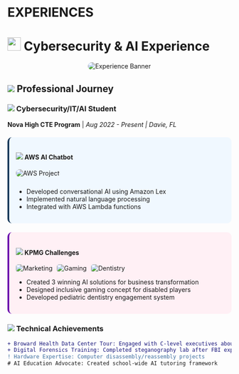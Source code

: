 # EXPERIENCES
# <img src="https://img.icons8.com/color/48/000000/security-shield-green.png" width="30"/> Cybersecurity & AI Experience

<div align="center">
  <img src="https://placehold.co/800x300/1a3a5a/white?text=Hands-On+Tech+Experience+%7C+AWS+%7C+Azure+%7C+AI+Solutions" alt="Experience Banner" style="border-radius:15px;"/>
</div>

## <img src="https://img.icons8.com/fluency/30/000000/developer.png"/> Professional Journey

### <img src="https://img.icons8.com/color/25/000000/school.png"/> Cybersecurity/IT/AI Student
**Nova High CTE Program** | *Aug 2022 - Present | Davie, FL*

<div style="display: grid; grid-template-columns: repeat(auto-fit, minmax(300px, 1fr)); gap: 20px; margin-top: 20px;">
  
  <div style="background: #f0f8ff; padding: 15px; border-radius: 10px; border-left: 4px solid #1a3a5a;">
    <h4><img src="https://img.icons8.com/color/20/000000/amazon-web-services.png"/> AWS AI Chatbot</h4>
    <img src="https://placehold.co/400x225/2a2a4a/white?text=AWS+Chatbot+Project" alt="AWS Project" style="border-radius:8px; margin-bottom:10px;"/>
    <ul>
      <li>Developed conversational AI using Amazon Lex</li>
      <li>Implemented natural language processing</li>
      <li>Integrated with AWS Lambda functions</li>
    </ul>
  </div>

  <div style="background: #fff0f5; padding: 15px; border-radius: 10px; border-left: 4px solid #6a0dad;">
    <h4><img src="https://img.icons8.com/color/20/000000/trophy.png"/> KPMG Challenges</h4>
    <div style="display: flex; flex-wrap: wrap; gap: 10px; margin-bottom: 10px;">
      <img src="https://placehold.co/120x60/2a2a4a/white?text=AI+Marketing" alt="Marketing" style="border-radius:5px;"/>
      <img src="https://placehold.co/120x60/2a2a4a/white?text=Gaming+AI" alt="Gaming" style="border-radius:5px;"/>
      <img src="https://placehold.co/120x60/2a2a4a/white?text=AI+Dentistry" alt="Dentistry" style="border-radius:5px;"/>
    </div>
    <ul>
      <li>Created 3 winning AI solutions for business transformation</li>
      <li>Designed inclusive gaming concept for disabled players</li>
      <li>Developed pediatric dentistry engagement system</li>
    </ul>
  </div>
</div>

### <img src="https://img.icons8.com/color/25/000000/server.png"/> Technical Achievements
```diff
+ Broward Health Data Center Tour: Engaged with C-level executives about emerging tech
+ Digital Forensics Training: Completed steganography lab after FBI expert briefing
! Hardware Expertise: Computer disassembly/reassembly projects
# AI Education Advocate: Created school-wide AI tutoring framework
